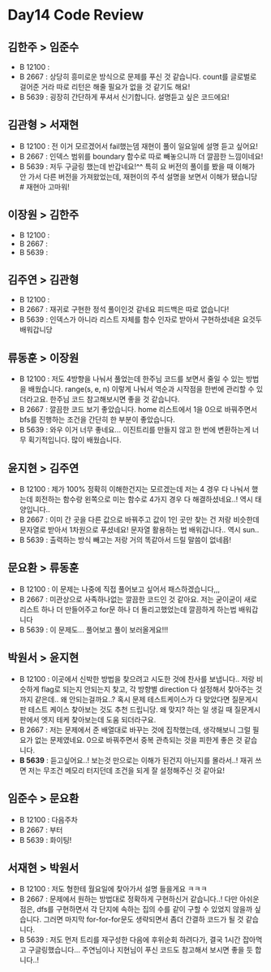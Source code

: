 # Day14 Code Review

## 김한주 > 임준수
- B 12100 :
- B 2667 : 상당히 흥미로운 방식으로 문제를 푸신 것 같습니다. count를 글로벌로 걸어준 거라 따로 리턴은 해줄 필요가 없을 것 같기도 해요!
- B 5639 : 굉장히 간단하게 푸셔서 신기합니다. 설명듣고 싶은 코드에요!

## 김관형 > 서재현
- B 12100 : 전 이거 모르겠어서 fail했는뎀 재현이 풀이 일요일에 설명 듣고 싶어요!
- B 2667 : 인덱스 범위를 boundary 함수로 따로 빼놓으니까 더 깔끔한 느낌이네요!
- B 5639 : 저두 구글링 했는데 반갑네요!^^ 특히 요 버전의 풀이를 봤을 때 이해가 안 가서 다른 버전을 가져왔었는데, 재현이의 주석 설명을 보면서 이해가 됐습니당 # 재현아 고마워!

## 이장원 > 김한주
- B 12100 :
- B 2667 :
- B 5639 :

## 김주연 > 김관형
- B 12100 :
- B 2667 : 재귀로 구현한 정석 풀이인것 같네요 피드백은 따로 없습니다!
- B 5639 : 인덱스가 아니라 리스트 자체를 함수 인자로 받아서 구현하셨네욘 요것두 배워갑니당

## 류동훈 > 이장원
- B 12100 : 저도 4방향을 나눠서 풀었는데 한주님 코드를 보면서 줄일 수 있는 방법을 배웠습니다. range(s, e, n) 이렇게 나눠서 역순과 시작점을 한번에 관리할 수 있더라고요. 한주님 코드 참고해보시면 좋을 것 같습니다.
- B 2667 : 깔끔한 코드 보기 좋았습니다. home 리스트에서 1을 0으로 바꿔주면서 bfs를 진행하는 조건을 간단히 한 부분이 좋았습니다.
- B 5639 : 와우 이거 너무 좋네요... 이진트리를 만들지 않고 한 번에 변환하는게 너무 획기적입니다. 많이 배웠습니다.

## 윤지현 > 김주연
- B 12100 : 제가 100% 정확히 이해한건지는 모르겠는데 저는 4 경우 다 나눠서 했는데 회전하는 함수랑 왼쪽으로 미는 함수로 4가지 경우 다 해결하셨네요..! 역시 태양입니다..
- B 2667 : 이미 간 곳을 다른 값으로 바꿔주고 값이 1인 곳만 찾는 건 저랑 비슷한데 문자열로 받아서 1차원으로 푸셨네요! 문자열 활용하는 법 배워갑니다.. 역시 sun..
- B 5639 : 출력하는 방식 빼고는 저랑 거의 똑같아서 드릴 말씀이 없네욥!

## 문요환 > 류동훈
- B 12100 : 이 문제는 나중에 직접 풀어보고 싶어서 패스하겠습니다,,, 
- B 2667 : 미관상으로 사족하나없는 깔끔한 코드인 것 같아요. 저는 굳이굳이 새로 리스트 하나 더 만들어주고 for문 하나 더 돌리고했었는데 깔끔하게 하는법 배워갑니다
- B 5639 : 이 문제도... 풀어보고 풀이 보러올게요!!!

## 박원서 > 윤지현
- B 12100 : 이곳에서 신박한 방법을 찾으려고 시도한 것에 찬사를 보냅니다.. 저랑 비슷하게 flag로 되는지 안되는지 찾고, 각 방향별 direction 다 설정해서 찾아주는 것 까지 같은데.. 왜 안되는걸까요..? 혹시 문제 테스트케이스가 다 맞았다면 질문게시판 테스트 케이스 찾아보는 것도 추천 드립니당. 왜 맞지? 하는 일 생길 때 질문게시판에서 엣지 테케 찾아보는데 도움 되더라구요.
- B 2667 : 저는 문제에서 준 배열대로 바꾸는 것에 집착했는데, 생각해보니 그럴 필요가 없는 문제였네요. 0으로 바꿔주면서 중복 관측되는 것을 피한게 좋은 것 같습니다.
- **B 5639** : 듣고싶어요..! 보는것 만으로는 이해가 된건지 아닌지를 몰라서..! 재귀 쓰면 저는 무조건 메모리 터지던데 조건을 되게 잘 설정해주신 것 같아요!

## 임준수 > 문요환
- B 12100 : 다음주차
- B 2667 : 부터
- B 5639 : 화이팅!

## 서재현 > 박원서
- B 12100 : 저도 형한테 월요일에 찾아가서 설명 들을게요 ㅋㅋㅋ 
- B 2667 : 문제에서 원하는 방법대로 정확하게 구현하신거 같습니다..! 다만 아쉬운 점은, dfs를 구현하면서 각 단지에 속하는 집의 수를 같이 구할 수 있었지 않을까 싶습니다. 그러면 마지막 for-for-for문도 생략되면서 좀더 간결하 코드가 될 것 같습니다.
- B 5639 : 저도 먼저 트리를 재구성한 다음에 후위순회 하려다가, 결국 1시간 잡아먹고 구글링했습니다... 주연님이나 지현님이 푸신 코드도 참고해서 보시면 좋을 듯 합니다..! 
